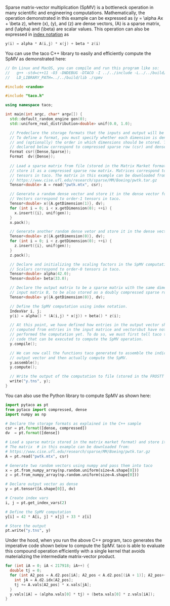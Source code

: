 Sparse matrix-vector multiplication (SpMV) is a bottleneck operation in many scientific and engineering computations. Mathematically, the operation demonstrated in this example can be expressed as \(y = \alpha Ax + \beta z\), where \(x\), \(y\), and \(z\) are dense vectors, \(A\) is a sparse matrix, and \(\alpha\) and \(\beta\) are scalar values. This operation can also be expressed in [index notation](computations.md#specifying-tensor-algebra-computations) as 

```c++
y(i) = alpha * A(i,j) * x(j) + beta * z(i)
```

You can use the taco C++ library to easily and efficiently compute the SpMV as demonstrated here:

```c++
// On Linux and MacOS, you can compile and run this program like so:
//   g++ -std=c++11 -O3 -DNDEBUG -DTACO -I ../../include -L../../build/lib spmv.cpp -o spmv -ltaco
//   LD_LIBRARY_PATH=../../build/lib ./spmv

#include <random>

#include "taco.h"

using namespace taco;

int main(int argc, char* argv[]) {
  std::default_random_engine gen(0);
  std::uniform_real_distribution<double> unif(0.0, 1.0);

  // Predeclare the storage formats that the inputs and output will be stored as.
  // To define a format, you must specify whether each dimension is dense or sparse 
  // and (optionally) the order in which dimensions should be stored. The formats 
  // declared below correspond to compressed sparse row (csr) and dense vector (dv). 
  Format csr({Dense,Sparse});
  Format  dv({Dense});
  
  // Load a sparse matrix from file (stored in the Matrix Market format) and 
  // store it as a compressed sparse row matrix. Matrices correspond to order-2 
  // tensors in taco. The matrix in this example can be downloaded from:
  // https://www.cise.ufl.edu/research/sparse/MM/Boeing/pwtk.tar.gz
  Tensor<double> A = read("pwtk.mtx", csr);

  // Generate a random dense vector and store it in the dense vector format. 
  // Vectors correspond to order-1 tensors in taco.
  Tensor<double> x({A.getDimension(1)}, dv);
  for (int i = 0; i < x.getDimension(0); ++i) {
    x.insert({i}, unif(gen));
  }
  x.pack();

  // Generate another random dense vetor and store it in the dense vector format..
  Tensor<double> z({A.getDimension(0)}, dv);
  for (int i = 0; i < z.getDimension(0); ++i) {
    z.insert({i}, unif(gen));
  }
  z.pack();

  // Declare and initializing the scaling factors in the SpMV computation. 
  // Scalars correspond to order-0 tensors in taco.
  Tensor<double> alpha(42.0);
  Tensor<double> beta(33.0);

  // Declare the output matrix to be a sparse matrix with the same dimensions as 
  // input matrix B, to be also stored as a doubly compressed sparse row matrix.
  Tensor<double> y({A.getDimension(0)}, dv);

  // Define the SpMV computation using index notation.
  IndexVar i, j;
  y(i) = alpha() * (A(i,j) * x(j)) + beta() * z(i);

  // At this point, we have defined how entries in the output vector should be 
  // computed from entries in the input matrice and vectorsbut have not actually 
  // performed the computation yet. To do so, we must first tell taco to generate 
  // code that can be executed to compute the SpMV operation.
  y.compile();

  // We can now call the functions taco generated to assemble the indices of the 
  // output vector and then actually compute the SpMV.
  y.assemble();
  y.compute();

  // Write the output of the computation to file (stored in the FROSTT format).
  write("y.tns", y);
}
```

You can also use the Python library to compute SpMV as shown here:
```python
import pytaco as pt
from pytaco import compressed, dense
import numpy as np

# Declare the storage formats as explained in the C++ sample
csr = pt.format([dense, compressed])
dv  = pt.format([dense])

# Load a sparse matrix stored in the matrix market format) and store it as a csr matrix. 
# The matrix  # in this example can be downloaded from:
# https://www.cise.ufl.edu/research/sparse/MM/Boeing/pwtk.tar.gz
A = pt.read("pwtk.mtx", csr)

# Generate two random vectors using numpy and pass them into taco
x = pt.from_numpy_array(np.random.uniform(size=A.shape[0]))
z = pt.from_numpy_array(np.random.uniform(size=A.shape[0]))

# Declare output vector as dense
y = pt.tensor([A.shape[0]], dv)

# Create index vars
i, j = pt.get_index_vars(2)

# Define the SpMV computation
y[i] = 42 * A[i, j] * x[j] + 33 * z[i]

# Store the output
pt.write("y.tns", y)
```

Under the hood, when you run the above C++ program, taco generates the imperative code shown below to compute the SpMV. taco is able to evaluate this compound operation efficiently with a single kernel that avoids materializing the intermediate matrix-vector product.

```c++
for (int iA = 0; iA < 217918; iA++) {
  double tj = 0;
  for (int A2_pos = A.d2.pos[iA]; A2_pos < A.d2.pos[(iA + 1)]; A2_pos++) {
    int jA = A.d2.idx[A2_pos];
    tj += A.vals[A2_pos] * x.vals[jA];
  }
  y.vals[iA] = (alpha.vals[0] * tj) + (beta.vals[0] * z.vals[iA]);
}
```

